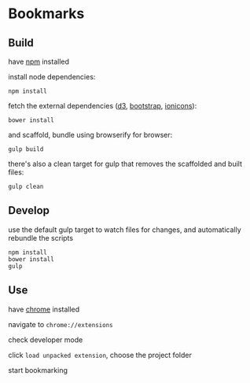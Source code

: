 # Bookmarks

## Build

have [npm][1] installed

install node dependencies:

```
npm install
```

fetch the external dependencies ([d3][2], [bootstrap][3], [ionicons][4]):

```
bower install
```

and scaffold, bundle using browserify for browser:
```
gulp build
```

there's also a clean target for gulp that removes the scaffolded and built files:
```
gulp clean
```

## Develop

use the default gulp target to watch files for changes, and automatically rebundle the scripts
```
npm install
bower install
gulp
```

## Use

have [chrome][5] installed

navigate to `chrome://extensions`

check developer mode

click `load unpacked extension`, choose the project folder

start bookmarking

[1]: https://www.npmjs.com/
[2]: https://d3js.org/
[3]: http://getbootstrap.com/
[4]: http://ionicons.com/
[5]: https://www.google.com/chrome/browser/desktop/index.html
